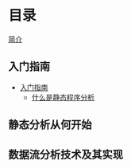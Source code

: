 # 目录

[简介](ch00-00-intro.md)

## 入门指南

* [入门指南](src/ch01-00-getting-started.md)
  * [什么是静态程序分析](src/ch01-01-whats-spa.md)

## 静态分析从何开始

## 数据流分析技术及其实现


